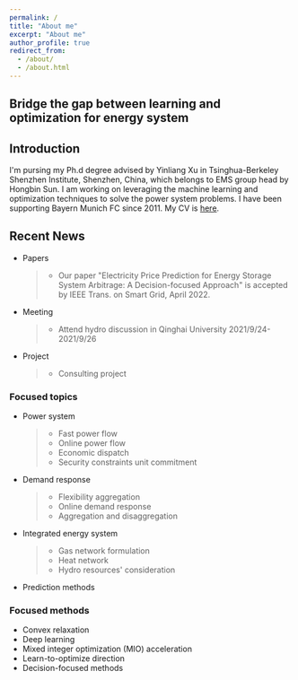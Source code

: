 ```yaml
---
permalink: /
title: "About me"
excerpt: "About me"
author_profile: true
redirect_from: 
  - /about/
  - /about.html
---
```

## Bridge the gap between learning and optimization for energy system

## Introduction 
I'm pursing my Ph.d degree advised by Yinliang Xu in Tsinghua-Berkeley Shenzhen Institute, Shenzhen, China, which belongs to EMS group head by Hongbin Sun. I am working on leveraging the machine learning and optimization techniques to solve the power system problems. I have been supporting Bayern Munich FC since 2011. My CV is [here](https://github.com/sanglinwei/CV/blob/master/resume.pdf).

## Recent News

- Papers
  > - Our paper "Electricity Price Prediction for Energy Storage System Arbitrage: A Decision-focused Approach" is accepted by IEEE Trans. on Smart Grid, April 2022.
- Meeting 
  > - Attend hydro discussion in Qinghai University 2021/9/24-2021/9/26
- Project
  > - Consulting project

### Focused topics

- Power system
  > - Fast power flow
  > - Online power flow
  > - Economic dispatch
  > - Security constraints unit commitment
- Demand response
  > - Flexibility aggregation
  > - Online demand response
  > - Aggregation and disaggregation 
- Integrated energy system
  > - Gas network formulation
  > - Heat network
  > - Hydro resources' consideration
- Prediction methods 


### Focused methods

- Convex relaxation
- Deep learning
- Mixed integer optimization (MIO) acceleration
- Learn-to-optimize direction
- Decision-focused methods









